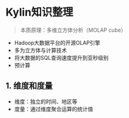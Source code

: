 # Kylin知识整理

> 本质原理：多维立方体分析（MOLAP cube）

 - Hadoop大数据平台的开源OLAP引擎
 - 多为立方体与计算技术
 - 将大数据的SQL查询速度提升到亚秒级别
 - 预计算

## 1. 维度和度量
 - 维度：独立的时间、地区等
 - 度量：通过维度聚合运算的统计值